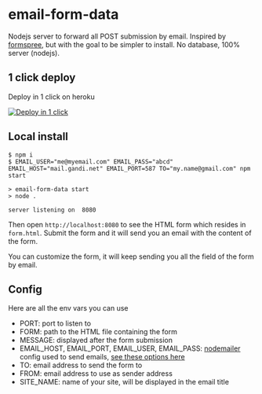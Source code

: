 # email-form-data

Nodejs server to forward all POST submission by email. Inspired by [formspree](http://formspree.io/), but with the goal to be simpler to install. No database, 100% server (nodejs).

## 1 click deploy
Deploy in 1 click on heroku

[![Deploy in 1 click](https://www.herokucdn.com/deploy/button.png)](https://heroku.com/deploy?template=https://github.com/lexoyo/email-form-data/tree/master)

## Local install

```
$ npm i
$ EMAIL_USER="me@myemail.com" EMAIL_PASS="abcd" EMAIL_HOST="mail.gandi.net" EMAIL_PORT=587 TO="my.name@gmail.com" npm start

> email-form-data start
> node .

server listening on  8080

```

Then open `http://localhost:8080` to see the HTML form which resides in `form.html`. Submit the form and it will send you an email with the content of the form.

You can customize the form, it will keep sending you all the field of the form by email.

## Config 

Here are all the env vars you can use
* PORT: port to listen to
* FORM: path to the HTML file containing the form
* MESSAGE: displayed after the form submission
* EMAIL_HOST, EMAIL_PORT, EMAIL_USER, EMAIL_PASS: [nodemailer](https://nodemailer.com/) config used to send emails, [see these options here](https://nodemailer.com/smtp/)
* TO: email address to send the form to
* FROM: email address to use as sender address
* SITE_NAME: name of your site, will be displayed in the email title

